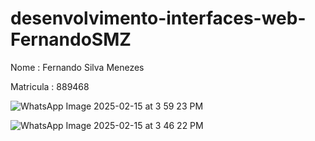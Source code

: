 # desenvolvimento-interfaces-web-FernandoSMZ


Nome : Fernando Silva Menezes

Matricula : 889468

![WhatsApp Image 2025-02-15 at 3 59 23 PM](https://github.com/user-attachments/assets/9e5ee057-efc9-489b-a2e2-648a5ffc4ac4)

![WhatsApp Image 2025-02-15 at 3 46 22 PM](https://github.com/user-attachments/assets/09478ba5-327a-44d0-87a7-a17fa0554935)
